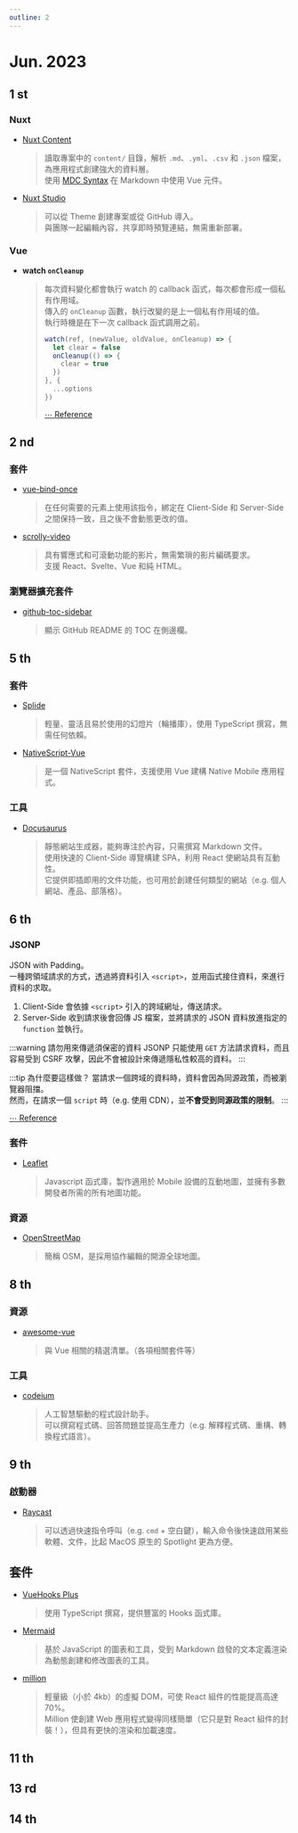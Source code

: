 ```yaml
---
outline: 2
---
```


# Jun. 2023

## 1 st
### Nuxt
* [Nuxt Content](https://content.nuxtjs.org/)
  > 讀取專案中的 `content/` 目錄，解析 `.md`、`.yml`、`.csv` 和 `.json` 檔案，為應用程式創建強大的資料層。<br>
  > 使用 [MDC Syntax](https://content.nuxtjs.org/guide/writing/mdc/#mdc-syntax) 在 Markdown 中使用 Vue 元件。
* [Nuxt Studio](https://nuxt.studio/)
  > 可以從 Theme 創建專案或從 GitHub 導入。<br>
  > 與團隊一起編輯內容，共享即時預覽連結，無需重新部署。

### Vue
* <b>watch `onCleanup`</b>
  > 每次資料變化都會執行 watch 的 callback 函式，每次都會形成一個私有作用域。<br>
  > 傳入的 `onCleanup` 函數，執行改變的是<span class="span-heightlight">上一個私有作用域</span>的值。<br>
  > 執行時機是在下一次 callback 函式調用<span class="span-heightlight">之前</span>。
  >
  > ```javascript
  > watch(ref, (newValue, oldValue, onCleanup) => {
  >   let clear = false
  >   onCleanup(() => {
  >     clear = true
  >   })
  > }, {
  >   ...options
  > })
  > ```
  >
  > [⋯ Reference](https://juejin.cn/post/7079322953174745125)

## 2 nd
### 套件
* [vue-bind-once](https://github.com/danielroe/vue-bind-once)
  > 在任何需要的元素上使用該指令，綁定在 Client-Side 和 Server-Side 之間保持一致，且之後不會動態更改的值。
* [scrolly-video](https://scrollyvideo.js.org/)
  > 具有響應式和可滾動功能的影片，無需繁瑣的影片編碼要求。<br>
  > 支援 React、Svelte、Vue 和純 HTML。

### 瀏覽器擴充套件
* [github-toc-sidebar](https://github.com/reorx/github-toc-sidebar)
  > 顯示 GitHub README 的 TOC 在側邊欄。


## 5 th
### 套件
* [Splide](https://splidejs.com/)
  > 輕量、靈活且易於使用的幻燈片（輪播庫），使用 TypeScript 撰寫，無需任何依賴。
* [NativeScript-Vue](https://nativescript-vue.org/)
  > 是一個 NativeScript 套件，支援使用 Vue 建構 Native Mobile 應用程式。
  
### 工具
* [Docusaurus](https://docusaurus.io/docs)
  > 靜態網站生成器，能夠專注於內容，只需撰寫 Markdown 文件。<br>
  > 使用快速的 Client-Side 導覽構建 SPA，利用 React 使網站具有互動性。<br>
  > 它提供即插即用的文件功能，也可用於創建任何類型的網站（e.g. 個人網站、產品、部落格）。

## 6 th
### JSONP
JSON with Padding。<br>
一種跨領域請求的方式，透過將資料引入 `<script>`，並<span class="span-heightlight">用函式接住資料</span>，來進行資料的求取。
1. Client-Side 會依據 `<script>` 引入的跨域網址，傳送請求。
2. Server-Side 收到請求後會回傳 JS 檔案，並將請求的 JSON 資料放進指定的 `function` 並執行。

:::warning 請勿用來傳遞須保密的資料
JSONP 只能使用 `GET` 方法請求資料，而且容易受到 CSRF 攻擊，因此不會被設計來傳遞隱私性較高的資料。
:::

:::tip 為什麼要這樣做？
當請求一個跨域的資料時，資料會因為同源政策，而被瀏覽器阻擋。<br>
然而，在請求一個 `script` 時（e.g. 使用 CDN），並**不會受到同源政策的限制**。
:::

[⋯ Reference](https://ithelp.ithome.com.tw/articles/10267740?sc=rss.iron)
### 套件
* [Leaflet](https://leafletjs.com/)
  > Javascript 函式庫，製作適用於 Mobile 設備的互動地圖，並擁有多數開發者所需的所有地圖功能。
### 資源
* [OpenStreetMap](https://www.openstreetmap.org/#map=17/25.03040/121.47103&layers=H)
  > 簡稱 OSM，是採用協作編輯的開源全球地圖。
## 8 th
### 資源
* [awesome-vue](https://github.com/vuejs/awesome-vue)
  > 與 Vue 相關的精選清單。（各項相關套件等）
### 工具
* [codeium](https://codeium.com/)
  > 人工智慧驅動的程式設計助手。<br>
  > 可以撰寫程式碼、回答問題並提高生產力（e.g. 解釋程式碼、重構、轉換程式語言）。
## 9 th
### 啟動器
* [Raycast](https://www.raycast.com/)
  > 可以透過快速指令呼叫（e.g. `cmd` + 空白鍵），輸入命令後快速啟用某些軟體、文件，比起 MacOS 原生的 Spotlight 更為方便。

## 套件
* [VueHooks Plus](https://inhiblabcore.github.io/docs/hooks/)
  > 使用 TypeScript 撰寫，提供豐富的 Hooks 函式庫。
* [Mermaid](https://mermaid.js.org/)
  > 基於 JavaScript 的圖表和工具，受到 Markdown 啟發的文本定義渲染為動態創建和修改圖表的工具。
* [million](https://million.dev/)
  > 輕量級（小於 4kb）的虛擬 DOM，可使 React 組件的性能提高高達 70%。<br>
  > Million 使創建 Web 應用程式變得同樣簡單（它只是對 React 組件的封裝！），但具有更快的渲染和加載速度。
## 11 th

## 13 rd
## 14 th
